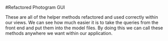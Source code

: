#Refactored Photogram GUI

These are all of the helper methods refactored and used correctly within our views.  We can see how much easier it is to take the queries from the front end and put them into the model files. By doing this we can call these methods anywhere we want within our application.  
